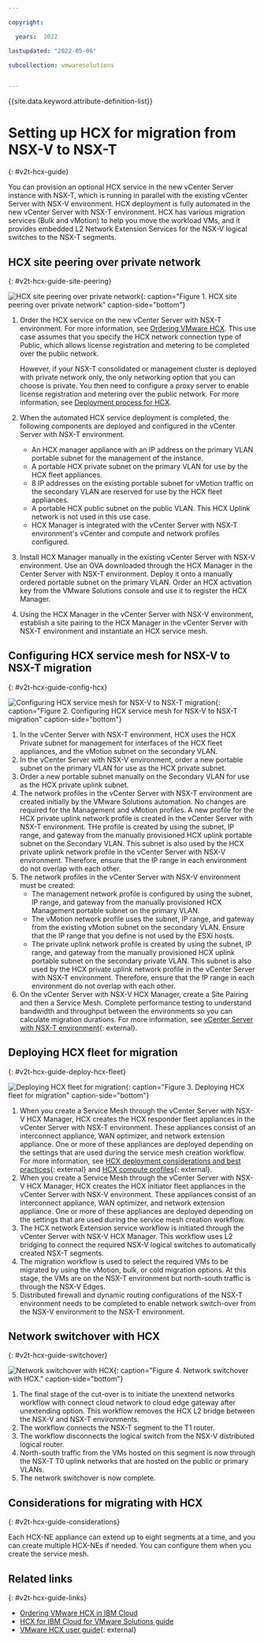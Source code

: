 ```yaml
---

copyright:

  years:  2022

lastupdated: "2022-05-06"

subcollection: vmwaresolutions


---
```


{{site.data.keyword.attribute-definition-list}}

# Setting up HCX for migration from NSX-V to NSX-T
{: #v2t-hcx-guide}

You can provision an optional HCX service in the new vCenter Server instance with NSX-T, which is running in parallel with the existing vCenter Server with NSX-V environment. HCX deployment is fully automated in the new vCenter Server with NSX-T environment. HCX has various migration services (Bulk and vMotion) to help you move the workload VMs, and it provides embedded L2 Network Extension Services for the NSX-V logical switches to the NSX-T segments.

## HCX site peering over private network
{: #v2t-hcx-guide-site-peering}

![HCX site peering over private network](../../images/v2t-hcx-site-peering.svg "HCX site peering happens over private network"){: caption="Figure 1. HCX site peering over private network" caption-side="bottom"}

1. Order the HCX service on the new vCenter Server with NSX-T environment. For more information, see [Ordering VMware HCX](/docs/vmwaresolutions?topic=vmwaresolutions-hcx_ordering). This use case assumes that you specify the HCX network connection type of Public, which allows license registration and metering to be completed over the public network. 

   However, if your NSX-T consolidated or management cluster is deployed with private network only, the only networking option that you can choose is private. You then need to configure a proxy server to enable license registration and metering over the public network. For more information, see [Deployment process for HCX](/docs/vmwaresolutions?topic=vmwaresolutions-hcx_ordering#hcx_ordering-deploy).
2. When the automated HCX service deployment is completed, the following components are deployed and configured in the vCenter Server with NSX-T environment.
   * An HCX manager appliance with an IP address on the primary VLAN portable subnet for the management of the instance.
   * A portable HCX private subnet on the primary VLAN for use by the HCX fleet appliances.
   * 8 IP addresses on the existing portable subnet for vMotion traffic on the secondary VLAN are reserved for use by the HCX fleet appliances.
   * A portable HCX public subnet on the public VLAN. This HCX Uplink network is not used in this use case.
   * HCX Manager is integrated with the vCenter Server with NSX-T environment's vCenter and compute and network profiles configured.
3. Install HCX Manager manually in the existing vCenter Server with NSX-V environment. Use an OVA downloaded through the HCX Manager in the Center Server with NSX-T environment. Deploy it onto a manually ordered portable subnet on the primary VLAN. Order an HCX activation key from the VMware Solutions console and use it to register the HCX Manager.
4. Using the HCX Manager in the vCenter Server with NSX-V environment, establish a site pairing to the HCX Manager in the vCenter Server with NSX-T environment and instantiate an HCX service mesh.

## Configuring HCX service mesh for NSX-V to NSX-T migration
{: #v2t-hcx-guide-config-hcx}

![Configuring HCX service mesh for NSX-V to NSX-T migration](../../images/v2t-hcx-service-mesh-net.svg "Configuring HCX service mesh for NSX-V to NSX-T migration uses optimal connectivity for network bandwidth point of view though the secondary VLAN."){: caption="Figure 2. Configuring HCX service mesh for NSX-V to NSX-T migration" caption-side="bottom"}

1. In the vCenter Server with NSX-T environment, HCX uses the HCX Private subnet for management for interfaces of the HCX fleet appliances, and the vMotion subnet on the secondary VLAN.
2. In the vCenter Server with NSX-V environment, order a new portable subnet on the primary VLAN for use as the HCX private subnet.
3. Order a new portable subnet manually on the Secondary VLAN for use as the HCX private uplink subnet.
4. The network profiles in the vCenter Server with NSX-T environment are created initially by the VMware Solutions automation. No changes are required for the Management and vMotion profiles. A new profile for the HCX private uplink network profile is created in the vCenter Server with NSX-T environment. THe profile is created by using the subnet, IP range, and gateway from the manually provisioned HCX uplink portable subnet on the Secondary VLAN. This subnet is also used by the HCX private uplink network profile in the vCenter Server with NSX-V environment. Therefore, ensure that the IP range in each environment do not overlap with each other.
5. The network profiles in the vCenter Server with NSX-V environment must be created:
   * The management network profile is configured by using the subnet, IP range, and gateway from the manually provisioned HCX Management portable subnet on the primary VLAN.
   * The vMotion network profile uses the subnet, IP range, and gateway from the existing vMotion subnet on the secondary VLAN. Ensure that the IP range that you define is not used by the ESXi hosts.
   * The private uplink network profile is created by using the subnet, IP range, and gateway from the manually provisioned HCX uplink portable subnet on the secondary private VLAN. This subnet is also used by the HCX private uplink network profile in the vCenter Server with NSX-T environment. Therefore, ensure that the IP range in each environment do not overlap with each other.
6. On the vCenter Server with NSX-V HCX Manager, create a Site Pairing and then a Service Mesh. Complete performance testing to understand bandwidth and throughput between the environments so you can calculate migration durations. For more information, see [vCenter Server with NSX-T environment](https://communities.vmware.com/t5/HCX-Documents/HCX-Network-Underlay-Characterization-and-Performance-Outcomes-1/ta-p/2873360?attachment-id=107733){: external}.


## Deploying HCX fleet for migration
{: #v2t-hcx-guide-deploy-hcx-fleet}

![Deploying HCX fleet for migration](../../images/v2t-hcx-hcx-fleet.svg "Deploying HCX fleet for migration. You can deploy multiple appliances to scale the migration solution."){: caption="Figure 3. Deploying HCX fleet for migration" caption-side="bottom"}

1. When you create a Service Mesh through the vCenter Server with NSX-V HCX Manager, HCX creates the HCX responder fleet appliances in the vCenter Server with NSX-T environment. These appliances consist of an interconnect appliance, WAN optimizer, and network extension appliance. One or more of these appliances are deployed depending on the settings that are used during the service mesh creation workflow. For more information, see [HCX deployment considerations and best practices](https://hybridityguru.files.wordpress.com/2019/07/hcx_dbp_wp.pdf){: external} and [HCX compute profiles](https://hybridityguru.files.wordpress.com/2020/02/hcx-compute-profiles.pdf){: external}.
2. When you create a Service Mesh through the vCenter Server with NSX-V HCX Manager, HCX creates the HCX initiator fleet appliances in the vCenter Server with NSX-V environment. These appliances consist of an interconnect appliance, WAN optimizer, and network extension appliance. One or more of these appliances are deployed depending on the settings that are used during the service mesh creation workflow.
3. The HCX network Extension service workflow is initiated through the vCenter Server with NSX-V HCX Manager. This workflow uses L2 bridging to connect the required NSX-V logical switches to automatically created NSX-T segments.
4. The migration workflow is used to select the required VMs to be migrated by using the vMotion, bulk, or cold migration options. At this stage, the VMs are on the NSX-T environment but north-south traffic is through the NSX-V Edges.
5. Distributed firewall and dynamic routing configurations of the NSX-T environment needs to be completed to enable network switch-over from the NSX-V environment to the NSX-T environment.

## Network switchover with HCX
{: #v2t-hcx-guide-switchover}

![Network switchover with HCX](../../images/v2t-hcx-network.svg "Network switchover with HCX."){: caption="Figure 4. Network switchover with HCX." caption-side="bottom"}

1. The final stage of the cut-over is to initiate the unextend networks workflow with connect cloud network to cloud edge gateway after unextending option. This workflow removes the HCX L2 bridge between the NSX-V and NSX-T environments.
2. The workflow connects the NSX-T segment to the T1 router.
3. The workflow disconnects the logical switch from the NSX-V distributed logical router.
4. North-south traffic from the VMs hosted on this segment is now through the NSX-T T0 uplink networks that are hosted on the public or primary VLANs.
5. The network switchover is now complete.


## Considerations for migrating with HCX
{: #v2t-hcx-guide-considerations}

Each HCX-NE appliance can extend up to eight segments at a time, and you can create multiple HCX-NEs if needed. You can configure them when you create the service mesh.

## Related links
{: #v2t-hcx-guide-links}

* [Ordering VMware HCX in IBM Cloud](/docs/vmwaresolutions?topic=vmwaresolutions-hcx_ordering)
* [HCX for IBM Cloud for VMware Solutions guide](/docs/vmwaresolutions?topic=vmwaresolutions-hcxclient-planning-prep-install)
* [VMware HCX user guide](https://docs.vmware.com/en/VMware-HCX/4.3/hcx-user-guide/GUID-BFD7E194-CFE5-4259-B74B-991B26A51758.html){: external}
